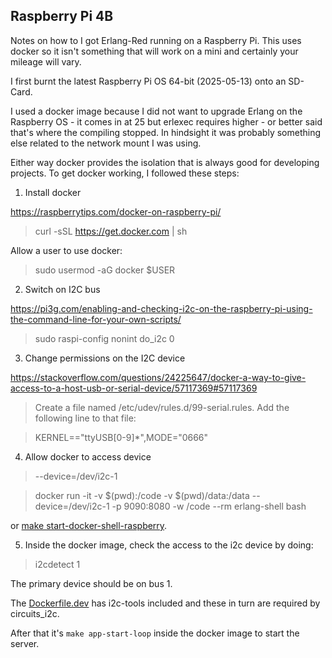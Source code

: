 ## Raspberry Pi 4B

Notes on how to I got Erlang-Red running on a Raspberry Pi. This uses docker so it isn't something that will work on a mini and certainly your mileage will vary.

I first burnt the latest Raspberry Pi OS 64-bit (2025-05-13) onto an SD-Card.

I used a docker image because I did not want to upgrade Erlang on the Raspberry OS - it comes in at 25 but erlexec requires higher - or better said that's where the compiling stopped. In hindsight it was probably something else related to the network mount I was using.

Either way docker provides the isolation that is always good for developing projects. To get docker working, I followed these steps:

1. Install docker

https://raspberrytips.com/docker-on-raspberry-pi/

> curl -sSL https://get.docker.com | sh

Allow a user to use docker:

> sudo usermod -aG docker $USER

2. Switch on I2C bus

https://pi3g.com/enabling-and-checking-i2c-on-the-raspberry-pi-using-the-command-line-for-your-own-scripts/

> sudo raspi-config nonint do_i2c 0

3. Change permissions on the I2C device

https://stackoverflow.com/questions/24225647/docker-a-way-to-give-access-to-a-host-usb-or-serial-device/57117369#57117369

> Create a file named /etc/udev/rules.d/99-serial.rules. Add the following line to that file:

> KERNEL=="ttyUSB[0-9]*",MODE="0666"

4. Allow docker to access device

> --device=/dev/i2c-1

> docker run -it -v $(pwd):/code -v $(pwd)/data:/data --device=/dev/i2c-1 -p 9090:8080 -w /code --rm erlang-shell bash

or [make start-docker-shell-raspberry](Makefile).

5. Inside the docker image, check the access to the i2c device by doing:

> i2cdetect 1

The primary device should be on bus 1.

The [Dockerfile.dev](Dockerfile.dev) has i2c-tools included and these in turn are required by circuits_i2c.


After that it's `make app-start-loop` inside the docker image to start the server.
